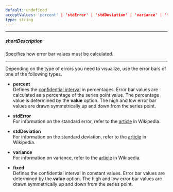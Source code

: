 ```yaml
---
default: undefined
acceptValues: 'percent' | 'stdError' | 'stdDeviation' | 'variance' | 'fixed'
type: string
---
```

---
##### shortDescription
Specifies how error bar values must be calculated.

---
Depending on the type of errors you need to visualize, use the error bars of one of the following types.

- **percent**		
Defines the [confidential interval](https://en.wikipedia.org/wiki/Confidence_interval) in percentages. Error bar values are calculated as a percentage of the series point value. The percentage value is determined by the **value** option. The high and low error bar values are drawn symmetrically up and down from the series point.

- **stdError**		
For information on the standard error, refer to the [article](https://en.wikipedia.org/wiki/Standard_error) in Wikipedia.

- **stdDeviation**		
For information on the standard deviation, refer to the [article](https://en.wikipedia.org/wiki/Standard_deviation) in Wikipedia.

- **variance**		
For information on variance, refer to the [article](https://en.wikipedia.org/wiki/Variance) in Wikipedia.

- **fixed**		
Defines the confidential interval in constant values. Error bar values are determined by the **value** option. The high and low error bar values are drawn symmetrically up and down from the series point.